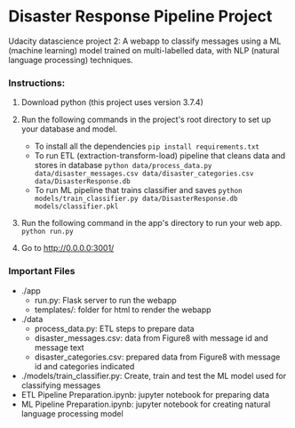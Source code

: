 # Disaster Response Pipeline Project

Udacity datascience project 2: A webapp to classify messages using a ML (machine learning) model trained on multi-labelled data, with NLP (natural language processing) techniques.

### Instructions:
1. Download python (this project uses version 3.7.4)
3. Run the following commands in the project's root directory to set up your database and model.

    - To install all the dependencies
        `pip install requirements.txt`
    - To run ETL (extraction-transform-load) pipeline that cleans data and stores in database
        `python data/process_data.py data/disaster_messages.csv data/disaster_categories.csv data/DisasterResponse.db`
    - To run ML pipeline that trains classifier and saves
        `python models/train_classifier.py data/DisasterResponse.db models/classifier.pkl`

2. Run the following command in the app's directory to run your web app.
    `python run.py`

3. Go to http://0.0.0.0:3001/

### Important Files

- ./app
    - run.py: Flask server to run the webapp
    - templates/: folder for html to render the webapp
- ./data
    - process_data.py: ETL steps to prepare data 
    - disaster_messages.csv: data from Figure8 with message id and message text
    - disaster_categories.csv: prepared data from Figure8 with message id and categories indicated
- ./models/train_classifier.py: Create, train and test the ML model used for classifying messages
- ETL Pipeline Preparation.ipynb: jupyter notebook for preparing data
- ML Pipeline Preparation.ipynb: jupyter notebook for creating natural language processing model

